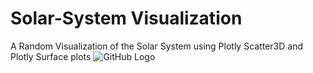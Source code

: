 # Solar-System Visualization
A Random Visualization of the Solar System using Plotly Scatter3D and Plotly Surface plots
![GitHub Logo](images/icon.png)
